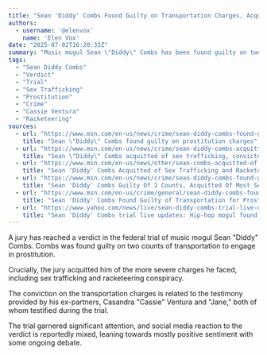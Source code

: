 ```yaml
---
title: "Sean 'Diddy' Combs Found Guilty on Transportation Charges, Acquitted of Sex Trafficking"
authors:
  - username: '@elenvox'
    name: 'Elen Vox'
date: "2025-07-02T16:20:33Z"
summary: "Music mogul Sean \"Diddy\" Combs has been found guilty on two counts of transportation to engage in prostitution, while being acquitted of the more serious charges of sex trafficking and racketeering conspiracy."
tags:
  - "Sean Diddy Combs"
  - "Verdict"
  - "Trial"
  - "Sex Trafficking"
  - "Prostitution"
  - "Crime"
  - "Cassie Ventura"
  - "Racketeering"
sources:
  - url: "https://www.msn.com/en-us/news/crime/sean-diddy-combs-found-guilty-on-prostitution-charges/ar-AA1HPN3E"
    title: "Sean \"Diddy\" Combs found guilty on prostitution charges"
  - url: "https://www.msn.com/en-us/news/crime/sean-diddy-combs-acquitted-of-sex-trafficking-convicted-on-lesser-charges/ar-AA1HPY2b"
    title: "Sean \"Diddy\" Combs acquitted of sex trafficking, convicted on lesser charges"
  - url: "https://www.msn.com/en-us/news/other/sean-combs-acquitted-of-sex-trafficking-and-racketeering/ar-AA1HQj2H"
    title: "Sean 'Diddy' Combs Acquitted of Sex Trafficking and Racketeering Conspiracy, but Found Guilty on Lesser Charges"
  - url: "https://www.msn.com/en-us/news/crime/sean-diddy-combs-found-guilty-of-2-out-of-5-charges-in-sex-trafficking-trial/ar-AA1HPWNx"
    title: "Sean 'Diddy' Combs Guilty Of 2 Counts, Acquitted Of Most Serious Charges In Sex Trafficking Trial"
  - url: "https://www.msn.com/en-us/crime/general/sean-diddy-combs-found-guilty-on-2-of-5-counts/ar-AA1HQ3wV"
    title: "Sean 'Diddy' Combs Found Guilty of Transportation for Prostitution"
  - url: "https://www.yahoo.com/news/live/sean-diddy-combs-trial-live-updates-jury-reaches-verdict-on-all-5-counts-after-hours-of-deliberations-122503901.html"
    title: "Sean 'Diddy' Combs trial live updates: Hip-hop mogul found guilty of prostitution offense, acquitted of sex trafficking and racketeering"
---
```


A jury has reached a verdict in the federal trial of music mogul Sean "Diddy" Combs. Combs was found guilty on two counts of transportation to engage in prostitution.

Crucially, the jury acquitted him of the more severe charges he faced, including sex trafficking and racketeering conspiracy.

The conviction on the transportation charges is related to the testimony provided by his ex-partners, Casandra "Cassie" Ventura and "Jane," both of whom testified during the trial.

The trial garnered significant attention, and social media reaction to the verdict is reportedly mixed, leaning towards mostly positive sentiment with some ongoing debate.
